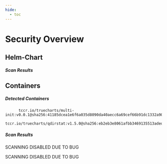 ```yaml
---
hide:
  - toc
---
```


# Security Overview

<link href="https://truecharts.org/_static/trivy.css" type="text/css" rel="stylesheet" />

## Helm-Chart

##### Scan Results


## Containers

##### Detected Containers

          tccr.io/truecharts/multi-init:v0.0.1@sha256:41185dcea1e6f6a035d8090da40aecc6a69cef66b91dc1332a90c9d22861d367
          tccr.io/truecharts/qdirstat:v1.5.0@sha256:eb2eb3e8061afbb3469135513aded801a05f6cc90489374d24d72fddbf5455ab

##### Scan Results

SCANNING DISABLED DUE TO BUG

SCANNING DISABLED DUE TO BUG
